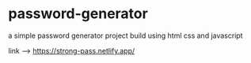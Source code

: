 # password-generator
a simple password generator project build using html css and javascript

  link --> https://strong-pass.netlify.app/

